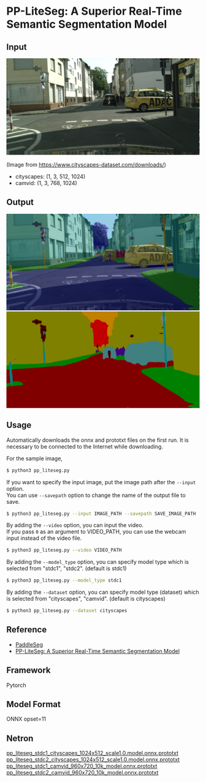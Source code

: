 # PP-LiteSeg: A Superior Real-Time Semantic Segmentation Model

## Input

<img src="demo.png" width="512px">

(Image from https://www.cityscapes-dataset.com/downloads/)

- cityscapes: (1, 3, 512, 1024)
- camvid: (1, 3, 768, 1024)

## Output

<img src="output.png" width="512px">

<img src="output_mask.png" width="512px">

## Usage
Automatically downloads the onnx and prototxt files on the first run.
It is necessary to be connected to the Internet while downloading.

For the sample image,
```bash
$ python3 pp_liteseg.py
```

If you want to specify the input image, put the image path after the `--input` option.  
You can use `--savepath` option to change the name of the output file to save.
```bash
$ python3 pp_liteseg.py --input IMAGE_PATH --savepath SAVE_IMAGE_PATH
```

By adding the `--video` option, you can input the video.   
If you pass `0` as an argument to VIDEO_PATH, you can use the webcam input instead of the video file.
```bash
$ python3 pp_liteseg.py --video VIDEO_PATH
```

By adding the `--model_type` option, you can specify model type which is selected from "stdc1", "stdc2". (default is stdc1)
```bash
$ python3 pp_liteseg.py --model_type stdc1
```

By adding the `--dataset` option, you can specify model type (dataset) which is selected from "cityscapes", "camvid". (default is cityscapes)
```bash
$ python3 pp_liteseg.py --dataset cityscapes
```

## Reference

- [PaddleSeg](https://github.com/PaddlePaddle/PaddleSeg)
- [PP-LiteSeg: A Superior Real-Time Semantic Segmentation Model](https://github.com/PaddlePaddle/PaddleSeg/tree/develop/configs/pp_liteseg)

## Framework

Pytorch

## Model Format

ONNX opset=11

## Netron

[pp_liteseg_stdc1_cityscapes_1024x512_scale1.0.model.onnx.prototxt](https://netron.app/?url=https://storage.googleapis.com/ailia-models/pp_liteseg/pp_liteseg_stdc1_cityscapes_1024x512_scale1.0_model.onnx.prototxt)  
[pp_liteseg_stdc2_cityscapes_1024x512_scale1.0.model.onnx.prototxt](https://netron.app/?url=https://storage.googleapis.com/ailia-models/pp_liteseg/pp_liteseg_stdc2_cityscapes_1024x512_scale1.0_model.onnx.prototxt)  
[pp_liteseg_stdc1_camvid_960x720_10k_model.onnx.prototxt](https://netron.app/?url=https://storage.googleapis.com/ailia-models/pp_liteseg/pp_liteseg_stdc1_camvid_960x720_10k_model.onnx.prototxt)  
[pp_liteseg_stdc2_camvid_960x720_10k_model.onnx.prototxt](https://netron.app/?url=https://storage.googleapis.com/ailia-models/pp_liteseg/pp_liteseg_stdc2_camvid_960x720_10k_model.onnx.prototxt)

